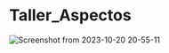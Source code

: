 # Taller_Aspectos

![Screenshot from 2023-10-20 20-55-11](https://github.com/jojusuar/Taller_Aspectos/assets/139071604/c3d98940-3342-4783-9556-c6d146b8e8f9)
